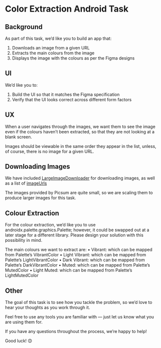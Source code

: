 # Color Extraction Android Task

## Background

As part of this task, we’d like you to build an app that:
1.	Downloads an image from a given URL
2.	Extracts the main colours from the image
3.	Displays the image with the colours as per the Figma designs

## UI

We’d like you to:
1.	Build the UI so that it matches the Figma specification
2.	Verify that the UI looks correct across different form factors

## UX

When a user navigates through the images, we want them to see the image even
if the colours haven’t been extracted, so that they are not looking at a blank
screen.

Images should be viewable in the same order they appear in the list, unless, of
course, there is no image for a given URL.

## Downloading Images

We have included [LargeImageDownloader](app/src/main/java/com/popsa/colorextraction/LargeImageDownloader.kt)
for downloading images, as well as a list of [imageUrls](app/src/main/java/com/popsa/colorextraction/ImageUrls.kt)

The images provided by Picsum are quite small, so we are scaling them to produce larger images for this task.

## Colour Extraction

For the colour extraction, we’d like you to use androidx.palette.graphics.Palette;
however, it could be swapped out at a later stage for a different library. Please
design your solution with this possibility in mind.

The main colours we want to extract are:
•	Vibrant: which can be mapped from Palette’s VibrantColor
•	Light Vibrant: which can be mapped from Palette’s LightVibrantColor
•	Dark Vibrant: which can be mapped from Palette’s DarkVibrantColor
•	Muted: which can be mapped from Palette’s MutedColor
•	Light Muted: which can be mapped from Palette’s LightMutedColor

## Other

The goal of this task is to see how you tackle the problem, so we’d love
to hear your thoughts as you work through it.

Feel free to use any tools you are familiar with — just let us know what
you are using them for.

If you have any questions throughout the process, we’re happy to help!

Good luck! 😊
